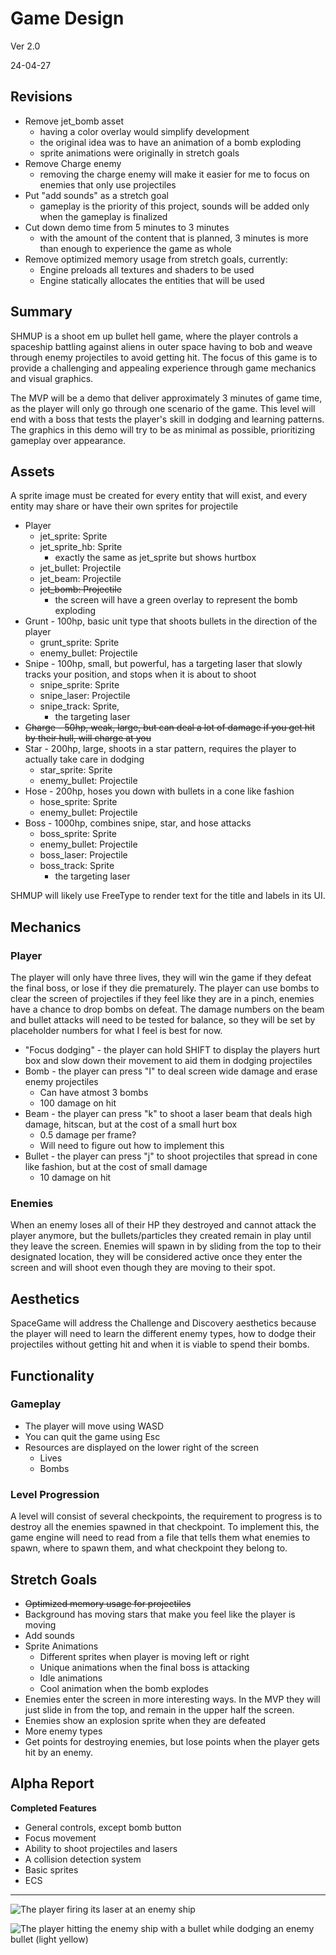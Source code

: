 # Game Design

Ver 2.0

24-04-27

## Revisions
- Remove jet_bomb asset
  - having a color overlay would simplify development
  - the original idea was to have an animation of a bomb exploding
  - sprite animations were originally in stretch goals
- Remove Charge enemy
  - removing the charge enemy will make it easier for me to focus on enemies that only use projectiles
- Put "add sounds" as a stretch goal
  - gameplay is the priority of this project, sounds will be added only when the gameplay is finalized
- Cut down demo time from 5 minutes to 3 minutes
  - with the amount of the content that is planned, 3 minutes is more than enough to experience the game as whole
- Remove optimized memory usage from stretch goals, currently:
  - Engine preloads all textures and shaders to be used
  - Engine statically allocates the entities that will be used

## Summary
SHMUP is a shoot em up bullet hell game, where the player controls a spaceship battling against aliens in outer space having to bob and weave through enemy projectiles to avoid getting hit. The focus of this game is to provide a challenging and appealing experience through game mechanics and visual graphics.

The MVP will be a demo that deliver approximately 3 minutes of game time, as the player will only go through one scenario of the game. This level will end with a boss that tests the player's skill in dodging and learning patterns. The graphics in this demo will try to be as minimal as possible, prioritizing gameplay over appearance.

## Assets
A sprite image must be created for every entity that will exist, and every entity may share or have their own sprites for projectile

- Player
	- jet_sprite: Sprite
	- jet_sprite_hb: Sprite
		- exactly the same as jet_sprite but shows hurtbox
	- jet_bullet: Projectile
	- jet_beam: Projectile
	- ~~jet_bomb: Projectile~~
      - the screen will have a green overlay to represent the bomb exploding
- Grunt - 100hp, basic unit type that shoots bullets in the direction of the player
	- grunt_sprite: Sprite
	- enemy_bullet: Projectile
- Snipe - 100hp, small, but powerful, has a targeting laser that slowly tracks your position, and stops when it is about to shoot
	- snipe_sprite: Sprite
	- snipe_laser: Projectile
	- snipe_track: Sprite, 
      - the targeting laser
- ~~Charge - 50hp, weak, large, but can deal a lot of damage if you get hit by their hull, will charge at you~~
- Star - 200hp, large, shoots in a star pattern, requires the player to actually take care in dodging
	- star_sprite: Sprite
	- enemy_bullet: Projectile
- Hose - 200hp, hoses you down with bullets in a cone like fashion
	- hose_sprite: Sprite
	- enemy_bullet: Projectile
- Boss - 1000hp, combines snipe, star, and hose attacks
	- boss_sprite: Sprite
	- enemy_bullet: Projectile
	- boss_laser: Projectile
	- boss_track: Sprite 
      - the targeting laser

SHMUP will likely use FreeType to render text for the title and labels in its UI.

## Mechanics

### Player
The player will only have three lives, they will win the game if they defeat the final boss, or lose if they die prematurely. The player can use bombs to clear the screen of projectiles if they feel like they are in a pinch, enemies have a chance to drop bombs on defeat. The damage numbers on the beam and bullet attacks will need to be tested for balance, so they will be set by placeholder numbers for what I feel is best for now.

- "Focus dodging" - the player can hold SHIFT to display the players hurt box and slow down their movement to aid them in dodging projectiles  
- Bomb - the player can press "I" to deal screen wide damage and erase enemy projectiles
	- Can have atmost 3 bombs
	- 100 damage on hit
- Beam - the player can press "k" to shoot a laser beam that deals high damage, hitscan, but at the cost of a small hurt box 
	- 0.5 damage per frame?
	- Will need to figure out how to implement this
- Bullet - the player can press "j" to shoot projectiles that spread in cone like fashion, but at the cost of small damage
	- 10 damage on hit

### Enemies
When an enemy loses all of their HP they destroyed and cannot attack the player anymore, but the bullets/particles they created remain in play until they leave the screen. Enemies will spawn in by sliding from the top to their designated location, they will be considered active once they enter the screen and will shoot even though they are moving to their spot.

## Aesthetics
SpaceGame will address the Challenge and Discovery aesthetics because the player will need to learn the different enemy types, how to dodge their projectiles without getting hit and when it is viable to spend their bombs.

## Functionality

### Gameplay
- The player will move using WASD
- You can quit the game using Esc
- Resources are displayed on the lower right of the screen
	- Lives
	- Bombs

### Level Progression
A level will consist of several checkpoints, the requirement to progress is to destroy all the enemies spawned in that checkpoint. To implement this, the game engine will need to read from a file that tells them what enemies to spawn, where to spawn them, and what checkpoint they belong to.

## Stretch Goals
- ~~Optimized memory usage for projectiles~~
- Background has moving stars that make you feel like the player is moving
- Add sounds
- Sprite Animations
	- Different sprites when player is moving left or right
	- Unique animations when the final boss is attacking
	- Idle animations
	- Cool animation when the bomb explodes
- Enemies enter the screen in more interesting ways. In the MVP they will just slide in from the top, and remain in the upper half the screen.
- Enemies show an explosion sprite when they are defeated
- More enemy types
- Get points for destroying enemies, but lose points when the player gets hit by an enemy.

## Alpha Report

**Completed Features**

- General controls, except bomb button
- Focus movement
- Ability to shoot projectiles and lasers
- A collision detection system
- Basic sprites
- ECS

____

![The player firing its laser at an enemy ship](img/alpha1.png)

![The player hitting the enemy ship with a bullet while dodging an enemy bullet (light yellow)](img/alpha2.png)
